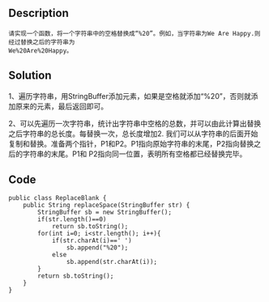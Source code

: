 ## Description
```
请实现一个函数，将一个字符串中的空格替换成“%20”。例如，当字符串为We Are Happy.则经过替换之后的字符串为
We%20Are%20Happy。 
```
## Solution
1、遍历字符串，用StringBuffer添加元素，如果是空格就添加“%20”，否则就添加原来的元素，最后返回即可。

2、可以先遍历一次字符串，统计出字符串中空格的总数，并可以由此计算出替换之后字符串的总长度。每替换一次，总长度增加2.
我们可以从字符串的后面开始复制和替换。准备两个指针，P1和P2。P1指向原始字符串的末尾，P2指向替换之后的字符串的末尾。P1和
P2指向同一位置，表明所有空格都已经替换完毕。
## Code
```
public class ReplaceBlank {
    public String replaceSpace(StringBuffer str) {
        StringBuffer sb = new StringBuffer();
    	if(str.length()==0)
            return sb.toString();
        for(int i=0; i<str.length(); i++){
            if(str.charAt(i)==' ')
                sb.append("%20");
            else
                sb.append(str.charAt(i));
        }
        return sb.toString();
    }
}
```
